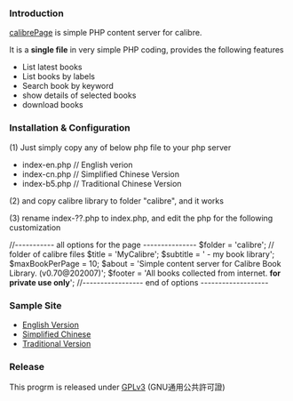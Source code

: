 ### Introduction

[calibrePage](https://campodesktop.com/calibrePage) is simple PHP content server for calibre.

It is a **single file** in very simple PHP coding, provides the following features

* List latest books
* List books by labels
* Search book by keyword
* show details of selected books
* download books

### Installation & Configuration

(1) Just simply copy any of below php file to your php server

* index-en.php		// English verion
* index-cn.php		// Simplified Chinese Version
* index-b5.php		// Traditional Chinese Version

(2) and copy calibre library to folder "calibre", and it works

(3) rename index-??.php to index.php, and edit the php for the following customization

  //----------- all options for the page ---------------
  $folder = 'calibre';			// folder of calibre files
  $title  = 'MyCalibre';
  $subtitle = ' - my book library';
  $maxBookPerPage = 10;
  $about  = 'Simple content server for Calibre Book Library. (v0.70@202007)';
  $footer = 'All books collected from internet. <b>for private use only</b>';
  //----------------- end of options -------------------

### Sample Site

* [English Version](http://zi5.epizy.com/index-en.php)
* [Simplified Chinese](http://zi5.epizy.com/index-en.php)
* [Traditional Version](http://zi5.epizy.com/index-en.php)

### Release

This progrm is released under [GPLv3](https://www.gnu.org/licenses/gpl-3.0.txt) (GNU通用公共許可證)



 
